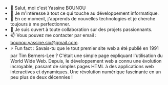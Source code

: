 - 👋 Salut, moi c'est Yassine BOUNOU
- 👀 Je m'intéresse à tout ce qui touche au développement informatique.
- 🌱 En ce moment, j'apprends de nouvelles technologies et je cherche toujours à me perfectionner.
- 💞️ Je suis ouvert à toute collaboration sur des projets passionnants.
- 📫 Vous pouvez me contacter par email : bounou.yassine.sio@gmail.com.
- ⚡ Fun fact : Savais-tu que le tout premier site web a été publié en 1991 par Tim Berners-Lee ? C'était une simple page expliquant l'utilisation du World Wide Web.
Depuis, le développement web a connu une évolution incroyable, passant de simples pages HTML à des applications web interactives et dynamiques. Une révolution numérique fascinante en un peu plus de deux décennies !
